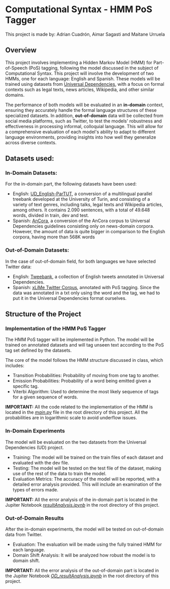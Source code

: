 # Computational Syntax - HMM PoS Tagger

This project is made by: Adrian Cuadrón, Aimar Sagasti and Maitane Urruela

## Overview
This project involves implementing a Hidden Markov Model (HMM) for Part-of-Speech (PoS) tagging, following the model discussed in the subject of Computational Syntax. This project will involve the development of two HMMs, one for each language: English and Spanish. These models will be trained using datasets from [Universal Dependencies](https://universaldependencies.org/), with a focus on formal contexts such as legal texts, news articles, Wikipedia, and other similar domains. 

The performance of both models will be evaluated in an **in-domain** context, ensuring they accurately handle the formal language structures of these specialized datasets. In addition, **out-of-domain** data will be collected from social media platforms, such as Twitter, to test the models' robustness and effectiveness in processing informal, colloquial language. This will allow for a comprehensive evaluation of each model's ability to adapt to different language environments, providing insights into how well they generalize across diverse contexts.

## Datasets used:

### In-Domain Datasets:

For the in-domain part, the following datasets have been used:

* English: [UD_English-ParTUT](https://github.com/UniversalDependencies/UD_English-ParTUT/tree/master), a conversion of a multilingual parallel treebank developed at the University of Turin, and consisting of a variety of text genres, including talks, legal texts and Wikipedia articles, among others. It contains 2.090 sentences, with a total of 49.648 words, divided in train, dev and test.
* Spanish: [AnCora](https://github.com/UniversalDependencies/UD_Spanish-AnCora/blob/master/), a conversion of the AnCora corpus to Universal Dependencies guidelines consisting only on news-domain corpora. However, the amount of data is quite bigger in comparison to the English corpora, having more than 568K words

### Out-of-Domain Datasets:

In the case of out-of-domain field, for both languages we have selected Twitter data:

* English: [Tweebank](https://github.com/Oneplus/Tweebank/tree/dev), a collection of English tweets annotated in Universal Dependencies.
* Spanish: [xLiMe Twitter Corpus](https://github.com/lrei/xlime_twitter_corpus/tree/master), annotated with PoS tagging. Since the data was annotated in a txt only using the word and the tag, we had to put it in the Universal Dependencies format ourselves.

## Structure of the Project
### Implementation of the HMM PoS Tagger
The HMM PoS tagger will be implemented in Python. The model will be trained on annotated datasets and will tag unseen text according to the PoS tag set defined by the datasets.

The core of the model follows the HMM structure discussed in class, which includes:

* Transition Probabilities: Probability of moving from one tag to another.
* Emission Probabilities: Probability of a word being emitted given a specific tag.
* Viterbi Algorithm: Used to determine the most likely sequence of tags for a given sequence of words.

**IMPORTANT:** All the code related to the implementation of the HMM is located in the [*main.py*](https://github.com/Maits27/Computational_syntax/blob/main/main.py) file in the root directory of this project. All the probabilities are in logarithmic scale to avoid underflow issues.

### In-Domain Experiments

The model will be evaluated on the two datasets from the Universal Dependencies (UD) project. 

* Training: The model will be trained on the train files of each dataset and evaluated with the dev file.
* Testing: The model will be tested on the test file of the dataset, making use of the rest of the data to train the model.
* Evaluation Metrics: The accuracy of the model will be reported, with a detailed error analysis provided. This will include an examination of the types of errors made.

**IMPORTANT:** All the error analysis of the in-domain part is located in the Jupiter Notebook [*resultAnalysis.ipynb*](https://github.com/Maits27/Computational_syntax/blob/main/resultAnalysis.ipynb) in the root directory of this project.

### Out-of-Domain Results

After the in-domain experiments, the model will be tested on out-of-domain data from Twitter. 
* Evaluation: The evaluation will be made using the fully trained HMM for each language.
* Domain Shift Analysis: It will be analyzed how robust the model is to domain shift. 

**IMPORTANT:** All the error analysis of the out-of-domain part is located in the Jupiter Notebook [*OD_resultAnalysis.ipynb*](https://github.com/Maits27/Computational_syntax/blob/main/OD_resultAnalysis.ipynb) in the root directory of this project.
